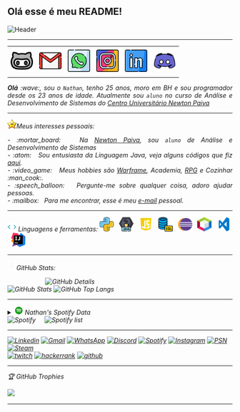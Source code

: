 Olá esse é meu README!
-----

<div>
<img align="center" alt="Header" src="https://github.com/Carlait/Carlait/blob/main/IMG%20GitHub/Github%20Header.gif?raw=true"/>
</div>

-----

<div align="center">
<table>
<tr>
 <td align="center" colspan="11"></td>
</tr> 
<tr>
<td><a href="https://github.com/Carlait" target="_blank"><img src="https://github.com/Carlait/Carlait/blob/main/IMG%20GitHub/GitHub.png?raw=true" width="50px" height="50px"/></a>
</td>
<td><a href="mailto:carlaitbr@gmail.com" target="_blank"><img src="https://github.com/Carlait/Carlait/blob/main/IMG%20GitHub/Gmail.png?raw=true" width="50px" height="50px"/></a>
</td>
<td><a href="https://wa.me/5531989651027" target="_blank"><img src="https://github.com/Carlait/Carlait/blob/main/IMG%20GitHub/Whats.png?raw=true" width="50px" height="50px"/></a>
</td>
<td><a href="https://www.instagram.com/nathancarlait/" target="_blank"><img src="https://github.com/Carlait/Carlait/blob/main/IMG%20GitHub/Insta.png?raw=true" width="50px" height="50px"/></a>
</td>
<td><a href="https://www.linkedin.com/in/nathancarlait/" target="_blank"><img src="https://github.com/Carlait/Carlait/blob/main/IMG%20GitHub/Linkedin.png?raw=true" width="50px" height="50px"/></a>
</td>
<!--<td><a href="https://slack.com/app_redirect?channel=UVD9N6VCL"><img src="https://github.com/Carlait/Carlait/blob/main/img/slack.png?raw=true" width="50px" height="50px"/></a>
</td>-->
<td><a href="https://discordapp.com/users/852661263300427796" target="_blank"><img src="https://github.com/Carlait/Carlait/blob/main/IMG%20GitHub/Disc.png?raw=true" width="50px" height="50px"/></a>
</td>
</tr>
<tr>
 <td align="center" colspan="11"></td>
</tr> 
</table>

</div>
<div align="justify">
<i><b>Olá</b> :wave:, sou o <code>Nathan</code>, tenho 25 anos, moro em BH e sou programador desde os 23 anos de idade. Atualmente sou <code>aluno</code> no curso de Análise e Desenvolvimento de Sistemas do <a href="https://newtonpaiva.br/" target="_blank">Centro Universitário Newton Paiva</a>
</div>

-----
<div>
<div>
</div>

<img height="20" alt="GIF" src="https://github.com/Carlait/Carlait/blob/main/IMG%20GitHub/Star.gif?raw=true"/>Meus interesses pessoais:

<div align="justify">
<p> 
- :mortar_board: &nbsp; Na <a href="https://newtonpaiva.br/" target="_blank">Newton Paiva</a>, sou <code>aluno</code> de Análise e Desenvolvimento de Sistemas<br />
- :atom: &nbsp; Sou entusiasta da Linguagem Java, veja alguns códigos que fiz <a href="https://github.com/Carlait/Java" target="_blank">aqui</a>.<br />
- :video_game: &nbsp; Meus hobbies são <a href="https://www.warframe.com/pt-br" target="_blank">Warframe</a>, Academia</a>, <a href="https://dnd.wizards.com/pt-BR" target="_blank">RPG</a> e Cozinhar :man_cook:.<br />
- :speech_balloon: &nbsp; Pergunte-me sobre qualquer coisa, adoro ajudar pessoas.<br />
- :mailbox: &nbsp; Para me encontrar, esse é meu <a href="mailto:carlaitbr@gmail.com" target="_blank">e-mail</a> pessoal.<br />
</p>
</div>
</div>


-----


<div>
<img height="20" alt="GIF" src="https://github.com/Carlait/Carlait/blob/main/IMG%20GitHub/Skills.gif?raw=true"/>&nbsp;Linguagens e ferramentas:
<code><a href="https://www.python.org/" target="_blank"><img width="32" height="32" src="https://github.com/Carlait/Carlait/blob/main/IMG%20GitHub/Python.png?raw=true"/></a></code>
&nbsp; 
<code><a href="https://www.java.com/pt-BR/" target="_blank"><img width="32" height="32" src="https://github.com/Carlait/Carlait/blob/main/IMG%20GitHub/Java.png?raw=true"/></a></code>
&nbsp; 
<code><a href="https://www.w3schools.com/js/" target="_blank"><img width="32" height="32" src="https://github.com/Carlait/Carlait/blob/main/IMG%20GitHub/JavaScript.png?raw=true"/></a></code>
&nbsp; 
<code><a href="https://www.mysql.com/" target="_blank"><img width="32" height="32" src="https://github.com/Carlait/Carlait/blob/main/IMG%20GitHub/SQL.png?raw=true"/></a></code>
&nbsp; 
<code><a href="https://www.eclipse.org/downloads/" target="_blank"><img width="32" height="32" src="https://github.com/Carlait/Carlait/blob/main/IMG%20GitHub/Eclipse.png?raw=true"/></a></code>
&nbsp; 
<code><a href="https://netbeans.apache.org/" target="_blank"><img width="32" height="32" src="https://github.com/Carlait/Carlait/blob/main/IMG%20GitHub/NetBeans.png?raw=true"/></a></code>
&nbsp;
<code><a href="https://code.visualstudio.com/" target="_blank"><img width="32" height="32" src="https://github.com/Carlait/Carlait/blob/main/IMG%20GitHub/Vscode.png?raw=true"/></a></code>
&nbsp;
<code><a href="https://www.jetbrains.com/idea/" target="_blank"><img width="32" height="32" src="https://github.com/Carlait/Carlait/blob/main/IMG%20GitHub/InteliJ.png?raw=true"/></a></code>
&nbsp;
</div>


-----

<img height="20" alt="GIF" src="https://github.com/Carlait/Carlait/blob/main/IMG%20GitHub/Graphic.gif?raw=true"/>GitHub Stats:

<div>
<img align="right" alt="GitHub Details" width="420px" src="http://github-profile-summary-cards.vercel.app/api/cards/profile-details?username=Carlait&theme=github_dark"/>
<!--- <img alt="GitHub Commits" width="200px" src="http://github-profile-summary-cards.vercel.app/api/cards/productive-time?username=Carlait&theme=github_dark"/> -->
<img alt="GitHub Stats" width="200px" src="http://github-profile-summary-cards.vercel.app/api/cards/stats?username=Carlait&theme=github_dark"/>
<img alt="GitHub Top Langs" width="200px" src="http://github-profile-summary-cards.vercel.app/api/cards/repos-per-language?username=Carlait&theme=github_dark"/>
</div>

-----
<div>
<div>
<details>
<summary><img height="20" alt="GIF" src="https://github.com/Carlait/Carlait/blob/main/IMG%20GitHub/Spotify.gif?raw=true"/> Nathan's Spotify Data</summary>
<img src="https://data-card-for-spotify.herokuapp.com/api/card?user_id=223osydify2ub5g4aebdjkdri" alt="Data Card for Spotify">
</a>
</details>
</div>
<div>
<div>
<img alt="Spotify" width="200px" height="270px" src="https://spotify-github-profile.vercel.app/api/view?uid=223osydify2ub5g4aebdjkdri&cover_image=true&theme=default"/> &nbsp; &nbsp; 
<img alt="Spotify list" width="200px" height="270px" src="https://spotify-recently-played-readme.vercel.app/api?user=223osydify2ub5g4aebdjkdri&count=10"/>
</div>
<div>
</div>
</div>

-----
</div>
</table>
<a href="https://www.linkedin.com/in/nathancarlait/" target="_blank"><img alt="Linkedin" src="https://img.shields.io/badge/LinkedIn-0077B5?style=for-the-badge&logo=linkedin&logoColor=white"/></a>
<a href="mailto:carlaitbr@gmail.com" target="_blank"><img alt="Gmail" src="https://img.shields.io/badge/Gmail-D14836?style=for-the-badge&logo=gmail&logoColor=white"/></a>
<a href="https://wa.me/5531989651027" target="_blank"><img alt="WhatsApp" src="https://img.shields.io/badge/WhatsApp-25D366?style=for-the-badge&logo=whatsapp&logoColor=white"/></a>
<a href="https://discordapp.com/users/852661263300427796" target="_blank"><img alt="Discord" src="https://img.shields.io/badge/Discord-7289DA?style=for-the-badge&logo=discord&logoColor=white"/></a>
<a href="https://open.spotify.com/user/223osydify2ub5g4aebdjkdri" target="_blank"><img alt="Spotify" src="https://img.shields.io/badge/Spotify-1ED760?&style=for-the-badge&logo=spotify&logoColor=white"/></a>
<a href="https://www.instagram.com/nathancarlait/" target="_blank"><img alt="Instagram" src="https://img.shields.io/badge/Instagram-E4405F?style=for-the-badge&logo=instagram&logoColor=white"/></a>
<a href="https://psnprofiles.com/carlait" target="_blank"><img alt="PSN" src="https://img.shields.io/badge/PlayStation-003791?style=for-the-badge&logo=playstation&logoColor=white"/></a>
<a href="https://steamcommunity.com/id/carlait/" target="_blank"><img alt="Steam" src="https://img.shields.io/badge/Steam-000000?style=for-the-badge&logo=steam&logoColor=white"/></a><br />
<a href="https://www.twitch.tv/carlaitbr" target="_blank"><img alt="twitch" src="https://img.shields.io/badge/Twitch-9146FF?style=for-the-badge&logo=twitch&logoColor=white"/></a>
<a href="https://www.hackerrank.com/profile/carlaitbr" target="_blank"><img alt="hackerrank" src="https://img.shields.io/badge/-Hackerrank-2EC866?style=for-the-badge&logo=HackerRank&logoColor=white"/></a>
<a href="https://github.com/Carlait" target="_blank"><img alt="github" src="https://img.shields.io/badge/GitHub-100000?style=for-the-badge&logo=github&logoColor=white"/></a>

-----


<div>
🏆 GitHub Trophies

<p><img src="https://github-profile-trophy.vercel.app/?username=Carlait">
</p>
</div>


-----
